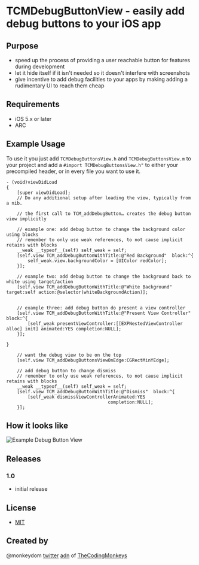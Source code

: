 # TCMDebugButtonView - easily add debug buttons to your iOS app

## Purpose
* speed up the process of providing a user reachable button for features during development
* let it hide itself if it isn't needed so it doesn't interfere with screenshots
* give incentive to add debug facilities to your apps by making adding a rudimentary UI to reach them cheap


## Requirements
* iOS 5.x or later
* ARC

## Example Usage
To use it you just add ``TCMDebugButtonsView.h`` and ``TCMDebugButtonsView.m`` to your project and add a ``#import TCMDebugButtonsView.h"`` to either your precompiled header, or in every file you want to use it.


```
- (void)viewDidLoad
{
    [super viewDidLoad];
	// Do any additional setup after loading the view, typically from a nib.
	
	// the first call to TCM_addDebugButton… creates the debug button view implicitly
	
	// example one: add debug button to change the background color using blocks
	// remember to only use weak references, to not cause implicit retains with blocks
	__weak __typeof__(self) self_weak = self;
	[self.view TCM_addDebugButtonWithTitle:@"Red Background"  block:^{
		self_weak.view.backgroundColor = [UIColor redColor];
	}];
	
	// example two: add debug button to change the background back to white using target/action
	[self.view TCM_addDebugButtonWithTitle:@"White Background" target:self action:@selector(whiteBackgroundAction)];
	
	
	// example three: add debug button do present a view controller
	[self.view TCM_addDebugButtonWithTitle:@"Present View Controller"  block:^{
		[self_weak presentViewController:[[EXPNestedViewController alloc] init] animated:YES completion:NULL];
	}];
	
}
```
```
	// want the debug view to be on the top
	[self.view TCM_addDebugButtonsViewOnEdge:CGRectMinYEdge];

	// add debug button to change dismiss
	// remember to only use weak references, to not cause implicit retains with blocks
	__weak __typeof__(self) self_weak = self;
	[self.view TCM_addDebugButtonWithTitle:@"Dismiss"  block:^{
		[self_weak dismissViewControllerAnimated:YES
									  completion:NULL];
	}];
```

## How it looks like
![Example Debug Button View](http://f.cl.ly/items/2R3b3r0M1W0O1h0N3p1Z/DebugButtonView.jpg)

## Releases
### 1.0 
* initial release

## License

* [MIT](http://www.opensource.org/licenses/mit-license.php)

## Created by
@monkeydom [twitter](http://twitter.com/monkeydom) [adn](http://alpha.app.net/monkeydom)
of [TheCodingMonkeys](http://codingmonkeys.de)